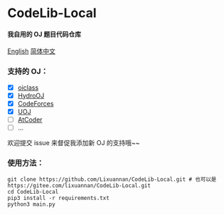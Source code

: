 # CodeLib-Local 

#### 我自用的 OJ 题目代码仓库

[English](./README.md) [简体中文](./README_zh-CN.md)

### 支持的 OJ：

-   [x] [oiclass](http://www.oiclass.com)
-   [x] [HydroOJ](https://hydro.ac)
-   [x] [CodeForces](https://codeforces.com/)
-   [x] [UOJ](https://uoj.ac/)
-   [ ] [AtCoder](https://atcoder.jp)
-   [ ] ...

欢迎提交 issue 来督促我添加新 OJ 的支持哦~~

### 使用方法：

```shell
git clone https://github.com/Lixuannan/CodeLib-Local.git # 也可以是 https://gitee.com/lixuannan/CodeLib-Local.git
cd CodeLib-Local
pip3 install -r requirements.txt
python3 main.py
```

